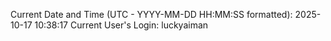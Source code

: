 Current Date and Time (UTC - YYYY-MM-DD HH:MM:SS formatted): 2025-10-17 10:38:17
Current User's Login: luckyaiman
